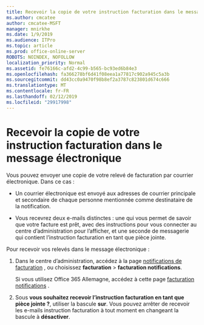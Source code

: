 ```yaml
---
title: Recevoir la copie de votre instruction facturation dans le message électronique
ms.author: cmcatee
author: cmcatee-MSFT
manager: mnirkhe
ms.date: 1/9/2019
ms.audience: ITPro
ms.topic: article
ms.prod: office-online-server
ROBOTS: NOINDEX, NOFOLLOW
localization_priority: Normal
ms.assetid: fe76166c-afd2-4c99-b565-bc93ed6b84e3
ms.openlocfilehash: fa366278bf6d41f08eea1a77817c902a945c5a3b
ms.sourcegitcommit: dd43cc0a9470f98b8ef2a3787c823801d674c666
ms.translationtype: MT
ms.contentlocale: fr-FR
ms.lasthandoff: 02/12/2019
ms.locfileid: "29917998"
---
```

# <a name="receive-copy-of-your-billing-statement-in-email"></a>Recevoir la copie de votre instruction facturation dans le message électronique
Vous pouvez envoyer une copie de votre relevé de facturation par courrier électronique. Dans ce cas :
  
- Un courrier électronique est envoyé aux adresses de courrier principale et secondaire de chaque personne mentionnée comme destinataire de la notification.
    
- Vous recevrez deux e-mails distinctes : une qui vous permet de savoir que votre facture est prêt, avec des instructions pour vous connecter au centre d’administration pour l’afficher, et une seconde de messagerie qui contient l’instruction facturation en tant que pièce jointe.
    
Pour recevoir vos relevés dans le message électronique :
  
1. Dans le centre d’administration, accédez à la page [notifications de facturation](https://go.microsoft.com/fwlink/p/?linkid=853212) , ou choisissez **facturation** \> **facturation notifications**.
    
    Si vous utilisez Office 365 Allemagne, accédez à cette page [facturation notifications](https://go.microsoft.com/fwlink/p/?linkid=853213) . 
    
2. Sous **vous souhaitez recevoir l’instruction facturation en tant que pièce jointe ?**, utiliser la bascule **sur**. Vous pouvez arrêter de recevoir les e-mails instruction facturation à tout moment en changeant la bascule à **désactiver**.
    

